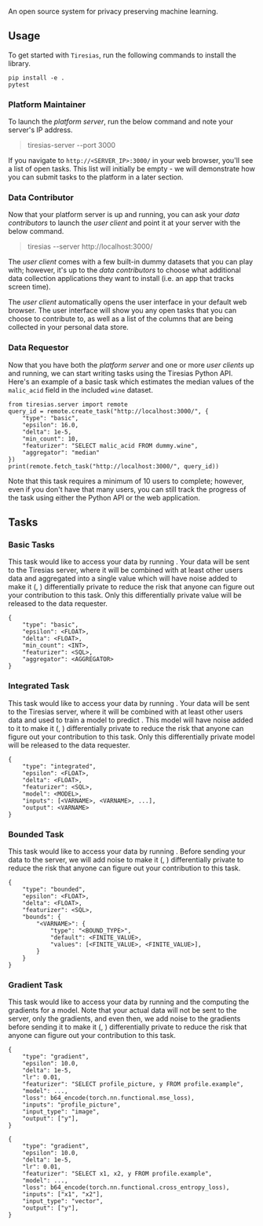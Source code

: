 An open source system for privacy preserving machine learning.

## Usage
To get started with `Tiresias`, run the following commands to install the library.

```
pip install -e .
pytest
```

### Platform Maintainer
To launch the *platform server*, run the below command and note your server's IP address.

> tiresias-server --port 3000

If you navigate to `http://<SERVER_IP>:3000/` in your web browser, you'll see a list of open 
tasks. This list will initially be empty - we will demonstrate how you can submit tasks to 
the platform in a later section.

### Data Contributor
Now that your platform server is up and running, you can ask your *data contributors* to 
launch the *user client* and point it at your server with the below command.

> tiresias --server http://localhost:3000/

The *user client* comes with a few built-in dummy datasets that you can play with; however, 
it's up to the *data contributors* to choose what additional data collection applications 
they want to install (i.e. an app that tracks screen time).

The *user client* automatically opens the user interface in your default web browser. The 
user interface will show you any open tasks that you can choose to contribute to, as well 
as a list of the columns that are being collected in your personal data store.

### Data Requestor
Now that you have both the *platform server* and one or more *user clients* up and running, 
we can start writing tasks using the Tiresias Python API. Here's an example of a basic task 
which estimates the median values of the `malic_acid` field in the included `wine` dataset.

```
from tiresias.server import remote
query_id = remote.create_task("http://localhost:3000/", {
    "type": "basic",
    "epsilon": 16.0,
    "delta": 1e-5,
    "min_count": 10,
    "featurizer": "SELECT malic_acid FROM dummy.wine",
    "aggregator": "median"
})
print(remote.fetch_task("http://localhost:3000/", query_id))
```

Note that this task requires a minimum of 10 users to complete; however, even if you don't 
have that many users, you can still track the progress of the task using either the Python
API or the web application.

## Tasks

### Basic Tasks
This task would like to access your data by running <SQL>. Your data will be sent to the 
Tiresias server, where it will be combined with at least <COUNT> other users data and 
aggregated into a single <AGGREGATOR> value which will have noise added to make it 
(<EPSILON>, <DELTA>) differentially private to reduce the risk that anyone can figure out
your contribution to this task. Only this differentially private value will be released to 
the data requester.

```
{
    "type": "basic",
    "epsilon": <FLOAT>,
    "delta": <FLOAT>,
    "min_count": <INT>,
    "featurizer": <SQL>,
    "aggregator": <AGGREGATOR>
}
```

### Integrated Task
This task would like to access your data by running <SQL>. Your data will be sent to the 
Tiresias server, where it will be combined with at least <COUNT> other users data and 
used to train a <MODEL> model to predict <OUTPUT>. This model will have noise added to it 
to make it (<EPSILON>, <DELTA>) differentially private to reduce the risk that anyone can 
figure out your contribution to this task. Only this differentially private model will be 
released to the data requester.

```
{
    "type": "integrated",
    "epsilon": <FLOAT>,
    "delta": <FLOAT>,
    "featurizer": <SQL>,
    "model": <MODEL>,
    "inputs": [<VARNAME>, <VARNAME>, ...],
    "output": <VARNAME>
}
```

### Bounded Task
This task would like to access your data by running <SQL>. Before sending your data to 
the server, we will add noise to make it (<EPSILON>, <DELTA>) differentially private to 
reduce the risk that anyone can figure out your contribution to this task.

```
{
    "type": "bounded",
    "epsilon": <FLOAT>,
    "delta": <FLOAT>,
    "featurizer": <SQL>,
    "bounds": {
        "<VARNAME>": {
            "type": "<BOUND_TYPE>",
            "default": <FINITE_VALUE>,
            "values": [<FINITE_VALUE>, <FINITE_VALUE>],
        }
    }
}
```

### Gradient Task
This task would like to access your data by running <SQL> and the computing the gradients
for a model. Note that your actual data will not be sent to the server, only the gradients, 
and even then, we add noise to the gradients before sending it to make it (<EPSILON>, <DELTA>) 
differentially private to reduce the risk that anyone can figure out your contribution to 
this task.

```
{
    "type": "gradient",
    "epsilon": 10.0,
    "delta": 1e-5,
    "lr": 0.01,
    "featurizer": "SELECT profile_picture, y FROM profile.example",
    "model": ...,
    "loss": b64_encode(torch.nn.functional.mse_loss),
    "inputs": "profile_picture",
    "input_type": "image",
    "output": ["y"],
}
```

```
{
    "type": "gradient",
    "epsilon": 10.0,
    "delta": 1e-5,
    "lr": 0.01,
    "featurizer": "SELECT x1, x2, y FROM profile.example",
    "model": ...,
    "loss": b64_encode(torch.nn.functional.cross_entropy_loss),
    "inputs": ["x1", "x2"],
    "input_type": "vector",
    "output": ["y"],
}
```
